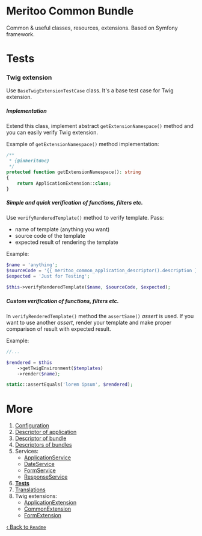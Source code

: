 # Meritoo Common Bundle

Common & useful classes, resources, extensions. Based on Symfony framework.

# Tests

### Twig extension

Use `BaseTwigExtensionTestCase` class. It's a base test case for Twig extension.

##### Implementation

Extend this class, implement abstract `getExtensionNamespace()` method and you can easily verify Twig extension.

Example of `getExtensionNamespace()` method implementation:

```php
/**
 * {@inheritdoc}
 */
protected function getExtensionNamespace(): string
{
    return ApplicationExtension::class;
}
```

##### Simple and quick verification of functions, filters etc.

Use `verifyRenderedTemplate()` method to verify template. Pass:

- name of template (anything you want)
- source code of the template
- expected result of rendering the template

Example:

```php
$name = 'anything';
$sourceCode = '{{ meritoo_common_application_descriptor().description }}';
$expected = 'Just for Testing';

$this->verifyRenderedTemplate($name, $sourceCode, $expected);
```

##### Custom verification of functions, filters etc.

In `verifyRenderedTemplate()` method the `assertSame()` *assert* is used. If you want to use another *assert*, render your template and make proper comparison of result with expected result.

Example:
```php
//...

$rendered = $this
    ->getTwigEnvironment($templates)
    ->render($name);

static::assertEquals('lorem ipsum', $rendered);
```

# More

1. [Configuration](Configuration.md)
2. [Descriptor of application](Descriptor-of-application.md)
3. [Descriptor of bundle](Descriptor-of-bundle.md)
4. [Descriptors of bundles](Descriptors-of-bundles.md)
5. Services:
	- [ApplicationService](Services/ApplicationService.md)
	- [DateService](Services/DateService.md)
	- [FormService](Services/FormService.md)
	- [ResponseService](Services/ResponseService.md)
6. [**Tests**](Tests.md)
7. [Translations](Translations.md)
8. Twig extensions:
	- [ApplicationExtension](Twig-Extensions/ApplicationExtension.md)
	- [CommonExtension](Twig-Extensions/CommonExtension.md)
	- [FormExtension](Twig-Extensions/FormExtension.md)

[&lsaquo; Back to `Readme`](../README.md)

